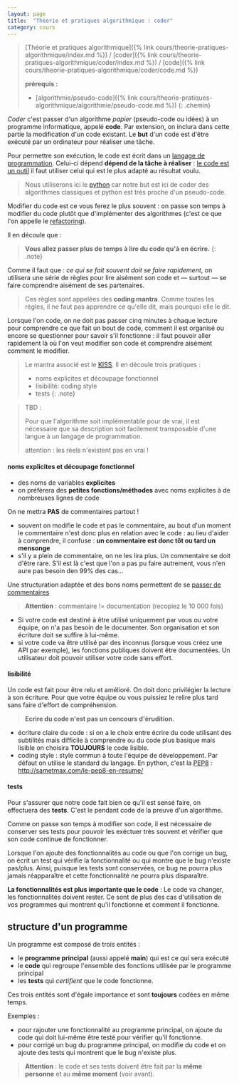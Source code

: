 ```yaml
---
layout: page
title:  "Théorie et pratiques algorithmique : coder"
category: cours
---
```


> [Théorie et pratiques algorithmique]({% link cours/theorie-pratiques-algorithmique/index.md %}) / [coder]({% link cours/theorie-pratiques-algorithmique/coder/index.md %}) / [code]({% link cours/theorie-pratiques-algorithmique/coder/code.md %})
>
> **prérequis :**
>
>* [algorithmie/pseudo-code]({% link cours/theorie-pratiques-algorithmique/algorithmie/pseudo-code.md %})
{: .chemin}

*Coder* c'est passer d'un algorithme *papier* (pseudo-code ou idées) à un programme informatique, appelé **code**. Par extension, on inclura dans cette partie la modification d'un code existant. Le **but** d'un code est d'être exécuté par un ordinateur pour réaliser une tâche.

Pour permettre son exécution, le code est écrit dans un [langage de programmation](https://fr.wikipedia.org/wiki/Langage_de_programmation). Celui-ci dépend **dépend de la tâche à réaliser** : [le code est un outil](https://www.jesuisundev.com/la-religion-chez-les-developpeureuses-informatiques/) il faut utiliser celui qui est le plus adapté au résultat voulu.

> Nous utiliserons ici le [python](https://www.python.org/) car notre but est ici de coder des algorithmes classiques et python est très proche d'un pseudo-code.

Modifier du code est ce vous ferez le plus souvent : on passe son temps à modifier du code plutôt que d'implémenter des algorithmes (c'est ce que l'on appelle le [refactoring](https://fr.wikipedia.org/wiki/R%C3%A9usinage_de_code)).

Il en découle que :

> **Vous allez passer plus de temps à lire du code qu'à en écrire.**
{: .note}

Comme il faut que : *ce qui se fait souvent doit se faire rapidement*, on utilisera une série de règles pour lire aisément son code et — surtout — se faire comprendre aisément de ses partenaires.

> Ces règles sont appelées des **coding mantra**. Comme toutes les règles, il ne faut pas apprendre ce qu'elle dit, mais pourquoi elle le dit.

Lorsque l'on code, on ne doit pas passer cinq minutes à chaque lecture pour comprendre ce que fait un bout de code, comment il est organisé ou encore se questionner pour savoir s'il fonctionne : il faut pouvoir aller rapidement là où l'on veut modifier son code et comprendre aisément comment le modifier.

> Le mantra associé est le [KISS](https://fr.wikipedia.org/wiki/Principe_KISS). Il en découle trois pratiques :
>
> * noms explicites et découpage fonctionnel
> * lisibilité: coding style
> * tests
{: .note}

> TBD : 
>
>Pour que l'algorithme soit implémentable pour de vrai, il est nécessaire que sa description soit facilement transposable d'une langue à un langage de programmation.
>
>
>
>
>attention : les réels n'existent pas en vrai !




#### noms explicites et découpage fonctionnel

* des noms de variables **explicites** 
* on préfèrera des **petites fonctions/méthodes** avec noms explicites à de nombreuses lignes de code


On ne mettra **PAS** de commentaires partout ! 

* souvent on modifie le code et pas le commentaire, au bout d'un moment le commentaire n'est donc plus en relation avec le code : au lieu d'aider à comprendre, il confuse : **un commentaire est donc tôt ou tard un mensonge**
* s'il y a plein de commentaire, on ne les lira plus. Un commentaire se doit d'être rare. S'il est là c'est que l'on a pas pu faire autrement, vous n'en aure pas besoin den 99% des cas...

Une structuration adaptée et des bons noms permettent de se [passer de commentaires](https://www.developpez.com/actu/150066/Programmation-quand-faut-il-commenter-son-code-Google-s-invite-dans-le-debat-et-montre-que-les-commentaires-peuvent-tres-souvent-etre-evites/)

>**Attention** : commentaire != documentation (recopiez le 10 000 fois)

* Si votre code est destiné à être utilisé uniquement par vous ou votre équipe, on n'a pas besoin de le documenter. Son organisation et son écriture doit se suffire à lui-même.
* si votre code va être utilisé par des inconnus (lorsque vous créez une API par exemple), les fonctions publiques doivent être documentées. Un utilisateur doit pouvoir utiliser votre code sans effort.

#### lisibilité

Un code est fait pour être relu et amélioré. On doit donc privilégier la lecture à son écriture. Pour que votre équipe ou vous puissiez le relire plus tard sans faire d'effort de compréhension.

>**Ecrire du code n'est pas un concours d'érudition.**

* écriture claire du code : si on a le choix entre écrire du code utilisant des subtilités mais difficile à comprendre ou du code plus basique mais lisible on choisira **TOUJOURS** le code lisible.
* coding style : style commun à toute l'équipe de développement. Par défaut on utilise le standard du langage. En python, c'est la  [PEP8](https://www.python.org/dev/peps/pep-0008/) : http://sametmax.com/le-pep8-en-resume/ 

#### tests

Pour s'assurer que notre code fait bien ce qu'il est sensé faire, on effectuera des **tests**. C'est le pendant code de la preuve d'un algorithme.

Comme on passe son temps à modifier son code, il est nécessaire de conserver ses tests pour pouvoir les exéctuer très souvent et vérifier que son code continue de fonctionner.

Lorsque l'on ajoute des fonctionnalités au code ou que l'on corrige un bug, on écrit un test qui vérifie la fonctionnalité ou qui montre que le bug n'existe pas/plus. Ainsi, puisque les tests sont conservées, ce bug ne pourra plus jamais réapparaître et cette fonctionnalité ne pourra plus disparaître.

**La fonctionnalités est plus importante que le code** : Le code va changer, les fonctionnalités doivent rester.
Ce sont de plus des cas d'utilisation de vos programmes qui montrent qu'il fonctionne et comment il fonctionne.

## structure d'un programme

Un programme est composé de trois entités :

* le **programme principal** (aussi appelé **main**) qui est ce qui sera exécuté
* le **code** qui regroupe l'ensemble des fonctions utilisée par le programme principal
* les **tests** qui *certifient* que le code fonctionne.

Ces trois entités sont d'égale importance et sont **toujours** codées en même temps.

Exemples :

* pour rajouter une fonctionnalité au programme principal, on ajoute du code qui doit lui-même être testé pour vérifier qu'il fonctionne.
* pour corrigé un bug du programme principal, on modifie du code et on ajoute des tests qui montrent que le bug n'existe plus.

>**Attention** : le code et ses tests doivent être fait par la **même personne** et au **même moment** (voir avant).
